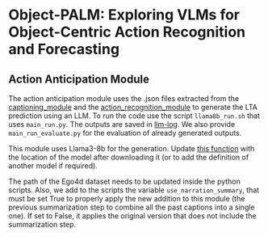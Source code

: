 # Object-PALM: Exploring VLMs for Object-Centric Action Recognition and Forecasting
## Action Anticipation Module

The action anticipation module uses the .json files extracted from the [captioning_module](../captioning_module/) and the [action_recognition_module](../action_recognition_module/) to generate the LTA prediction using an LLM. To run the code use the script `llama8b_run.sh` that uses `main_run.py`. The outputs are saved in [llm-log](EGO4D-prediction/llm-log/). We also provide `main_run_evaluate.py` for the evaluation of already generated outputs.

This module uses Llama3-8b for the generation. Update [this function](EGO4D-prediction/utils/prompt_utils.py#L115) with the location of the model after downloading it (or to add the definition of another model if required).

The path of the Ego4d dataset needs to be updated inside the python scripts. Also, we add to the scripts the variable `use_narration_summary`, that must be set True to properly apply the new addition to this module (the previous summarization step to combine all the past captions into a single one). If set to False, it applies the original version that does not include the summarization step.

